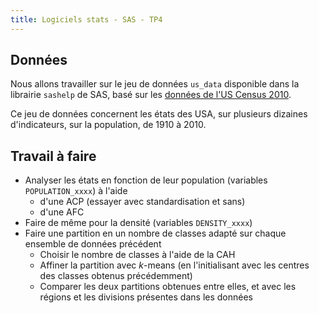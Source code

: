 ```yaml
---
title: Logiciels stats - SAS - TP4
---
```


## Données

Nous allons travailler sur le jeu de données `us_data` disponible dans la librairie `sashelp` de SAS, basé sur les [données de l'US Census 2010](http://www.census.gov/2010census/data/).

Ce jeu de données concernent les états des USA, sur plusieurs dizaines d'indicateurs, sur la population, de 1910 à 2010.

## Travail à faire

- Analyser les états en fonction de leur population (variables `POPULATION_xxxx`) à l'aide 
	- d'une ACP (essayer avec standardisation et sans) 
	- d'une AFC
- Faire de même pour la densité (variables `DENSITY_xxxx`)
- Faire une partition en un nombre de classes adapté sur chaque ensemble de données précédent
	- Choisir le nombre de classes à l'aide de la CAH
	- Affiner la partition avec $k$-means (en l'initialisant avec les centres des classes obtenus précédemment)
	- Comparer les deux partitions obtenues entre elles, et avec les régions et les divisions présentes dans les données
